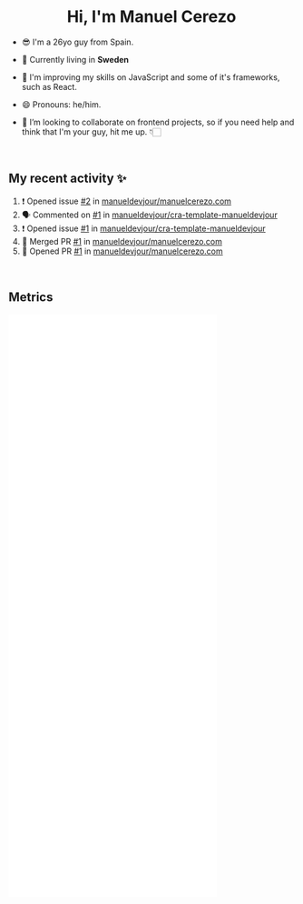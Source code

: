 <h1 align='center'>Hi, I'm Manuel Cerezo</h1>

- 😎 I'm a 26yo guy from Spain.

- 🔭 Currently living in **Sweden**

- 🌱 I'm improving my skills on JavaScript and some of it's frameworks, such as React.

- 😄 Pronouns: he/him.

- 👯 I’m looking to collaborate on frontend projects, so if you need help and think that I'm your guy, hit me up. 👇🏻

<br>

## My recent activity ✨

<!--START_SECTION:activity-->
1. ❗️ Opened issue [#2](https://github.com/manueldevjour/manuelcerezo.com/issues/2) in [manueldevjour/manuelcerezo.com](https://github.com/manueldevjour/manuelcerezo.com)
2. 🗣 Commented on [#1](https://github.com/manueldevjour/cra-template-manueldevjour/issues/1) in [manueldevjour/cra-template-manueldevjour](https://github.com/manueldevjour/cra-template-manueldevjour)
3. ❗️ Opened issue [#1](https://github.com/manueldevjour/cra-template-manueldevjour/issues/1) in [manueldevjour/cra-template-manueldevjour](https://github.com/manueldevjour/cra-template-manueldevjour)
4. 🎉 Merged PR [#1](https://github.com/manueldevjour/manuelcerezo.com/pull/1) in [manueldevjour/manuelcerezo.com](https://github.com/manueldevjour/manuelcerezo.com)
5. 💪 Opened PR [#1](https://github.com/manueldevjour/manuelcerezo.com/pull/1) in [manueldevjour/manuelcerezo.com](https://github.com/manueldevjour/manuelcerezo.com)
<!--END_SECTION:activity-->

<br>

## Metrics

![Metrics](./github-metrics.svg)

<br>
